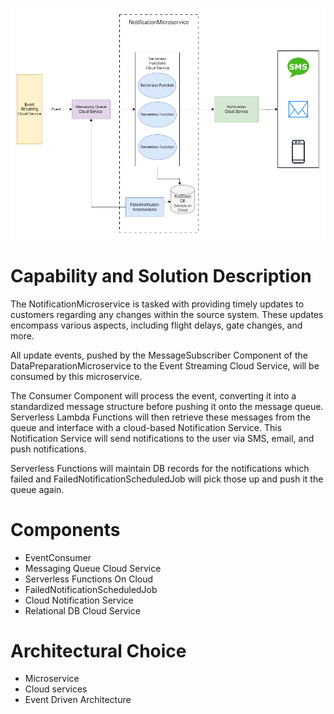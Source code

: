
![Initial Data Loader](./../Diagrams/IndividualComponentDiagrams/NotificationService.drawio.png)

# Capability and Solution Description

The NotificationMicroservice is tasked with providing timely updates to customers regarding any changes within the source system. These updates encompass various aspects, including flight delays, gate changes, and more.

All update events, pushed by the MessageSubscriber Component of the DataPreparationMicroservice to the Event Streaming Cloud Service, will be consumed by this microservice.

The Consumer Component will process the event, converting it into a standardized message structure before pushing it onto the message queue. Serverless Lambda Functions will then retrieve these messages from the queue and interface with a cloud-based Notification Service. This Notification Service will send notifications to the user via SMS, email, and push notifications.

Serverless Functions will maintain DB records for the notifications which failed and FailedNotificationScheduledJob will pick those up and push it the queue again.


# Components
- EventConsumer
- Messaging Queue Cloud Service
- Serverless Functions On Cloud
- FailedNotificationScheduledJob
- Cloud Notification Service
- Relational DB Cloud Service


# Architectural Choice
- Microservice
- Cloud services
- Event Driven Architecture


